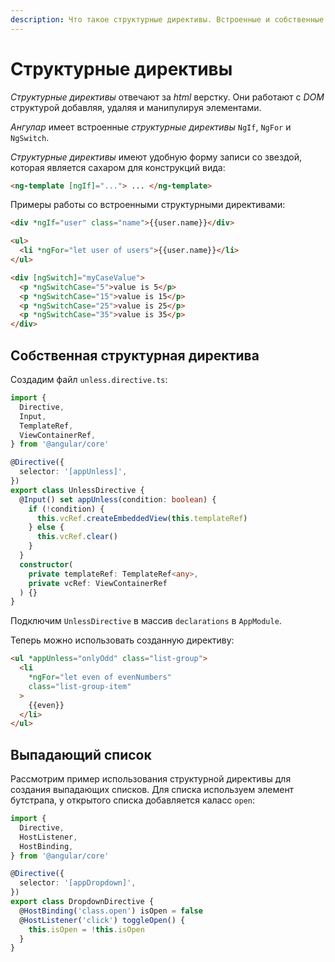 ```yaml
---
description: Что такое структурные директивы. Встроенные и собственные структурные директивы.
---
```


# Структурные директивы

_Структурные директивы_ отвечают за _html_ верстку. Они работают с _DOM_ структурой добавляя, удаляя и манипулируя элементами.

_Ангулар_ имеет встроенные _структурные директивы_ `NgIf`, `NgFor` и `NgSwitch`.

_Структурные директивы_ имеют удобную форму записи со звездой, которая является сахаром для конструкций вида:

```html
<ng-template [ngIf]="..."> ... </ng-template>
```

Примеры работы со встроенными структурными директивами:

```html
<div *ngIf="user" class="name">{{user.name}}</div>

<ul>
  <li *ngFor="let user of users">{{user.name}}</li>
</ul>

<div [ngSwitch]="myCaseValue">
  <p *ngSwitchCase="5">value is 5</p>
  <p *ngSwitchCase="15">value is 15</p>
  <p *ngSwitchCase="25">value is 25</p>
  <p *ngSwitchCase="35">value is 35</p>
</div>
```

## Собственная структурная директива

Создадим файл `unless.directive.ts`:

```typescript
import {
  Directive,
  Input,
  TemplateRef,
  ViewContainerRef,
} from '@angular/core'

@Directive({
  selector: '[appUnless]',
})
export class UnlessDirective {
  @Input() set appUnless(condition: boolean) {
    if (!condition) {
      this.vcRef.createEmbeddedView(this.templateRef)
    } else {
      this.vcRef.clear()
    }
  }
  constructor(
    private templateRef: TemplateRef<any>,
    private vcRef: ViewContainerRef
  ) {}
}
```

Подключим `UnlessDirective` в массив `declarations` в `AppModule`.

Теперь можно использовать созданную директиву:

```html
<ul *appUnless="onlyOdd" class="list-group">
  <li
    *ngFor="let even of evenNumbers"
    class="list-group-item"
  >
    {{even}}
  </li>
</ul>
```

## Выпадающий список

Рассмотрим пример использования структурной директивы для создания выпадающих списков. Для списка используем элемент бутстрапа, у открытого списка добавляется каласс `open`:

```typescript
import {
  Directive,
  HostListener,
  HostBinding,
} from '@angular/core'

@Directive({
  selector: '[appDropdown]',
})
export class DropdownDirective {
  @HostBinding('class.open') isOpen = false
  @HostListener('click') toggleOpen() {
    this.isOpen = !this.isOpen
  }
}
```
